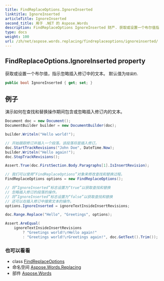 ```yaml
---
title: FindReplaceOptions.IgnoreInserted
linktitle: IgnoreInserted
articleTitle: IgnoreInserted
second_title: 用于 .NET 的 Aspose.Words
description: FindReplaceOptions IgnoreInserted 财产. 获取或设置一个布尔值指示忽略插入修订中的文本 默认值为错误的 在 C#.
type: docs
weight: 100
url: /zh/net/aspose.words.replacing/findreplaceoptions/ignoreinserted/
---
```

## FindReplaceOptions.IgnoreInserted property

获取或设置一个布尔值，指示忽略插入修订中的文本。 默认值为`错误的`.

```csharp
public bool IgnoreInserted { get; set; }
```

## 例子

演示如何在查找和替换操作期间包含或忽略插入修订内的文本。

```csharp
Document doc = new Document();
DocumentBuilder builder = new DocumentBuilder(doc);

builder.Writeln("Hello world!");

// 开始跟踪修订并插入一个段落。该段落将是插入修订。
doc.StartTrackRevisions("John Doe", DateTime.Now);
builder.Writeln("Hello again!");
doc.StopTrackRevisions();

Assert.True(doc.FirstSection.Body.Paragraphs[1].IsInsertRevision);

// 我们可以使用“FindReplaceOptions”对象来修改查找和替换过程。
FindReplaceOptions options = new FindReplaceOptions();

// 将“IgnoreInserted”标志设置为“true”以获取查找和替换
// 忽略插入修订的段落的操作。
// 将“IgnoreInserted”标志设置为“false”以获取查找和替换
// 还可以在插入修订中搜索文本的操作。
options.IgnoreInserted = ignoreTextInsideInsertRevisions;

doc.Range.Replace("Hello", "Greetings", options);

Assert.AreEqual(
    ignoreTextInsideInsertRevisions
        ? "Greetings world!\rHello again!"
        : "Greetings world!\rGreetings again!", doc.GetText().Trim());
```

### 也可以看看

* class [FindReplaceOptions](../)
* 命名空间 [Aspose.Words.Replacing](../../../aspose.words.replacing/)
* 部件 [Aspose.Words](../../../)
